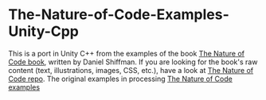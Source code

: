 # The-Nature-of-Code-Examples-Unity-Cpp

This is a port in Unity C++ from the examples of the book [The Nature of Code book](http://natureofcode.com/), written by Daniel Shiffman. If you are looking for the book's raw content (text, illustrations, images, CSS, etc.), have a look at [The Nature of Code repo](https://github.com/shiffman/The-Nature-of-Code). The original examples in processing [The Nature of Code examples](https://github.com/shiffman/The-Nature-of-Code-Examples)
